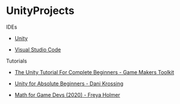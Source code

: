 # UnityProjects

IDEs

- [Unity](https://unity.com)

- [Visual Studio Code](https://code.visualstudio.com)

Tutorials

- [The Unity Tutorial For Complete Beginners - Game Makers Toolkit](https://www.youtube.com/watch?v=XtQMytORBmM)

- [Unity for Absolute Beginners - Dani Krossing](https://www.youtube.com/playlist?list=PL0eyrZgxdwhwQZ9zPUC7TnJ-S0KxqGlrN)

- [Math for Game Devs (2020) - Freya Holmer](https://www.youtube.com/playlist?list=PLImQaTpSAdsD88wprTConznD1OY1EfK_V)
